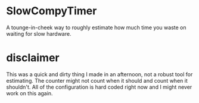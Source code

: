 # SlowCompyTimer
A tounge-in-cheek way to roughly estimate how much time you waste on waiting for slow hardware. 

# disclaimer

This was a quick and dirty thing I made in an afternoon, not a robust tool for estimating. The counter might not count when it should and count when it shouldn't. All of the configuration is hard coded right now and I might never work on this again. 
